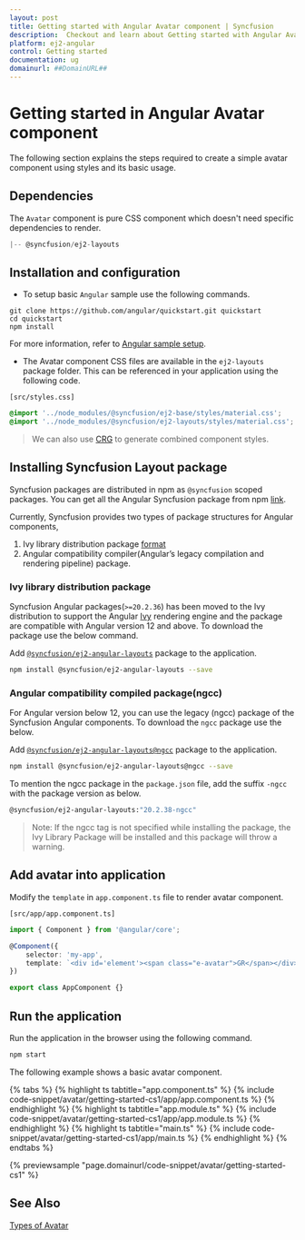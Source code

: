 ```yaml
---
layout: post
title: Getting started with Angular Avatar component | Syncfusion
description:  Checkout and learn about Getting started with Angular Avatar component of Syncfusion Essential JS 2 and more details.
platform: ej2-angular
control: Getting started 
documentation: ug
domainurl: ##DomainURL##
---
```


# Getting started in Angular Avatar component

The following section explains the steps required to create a simple avatar component using styles and its basic usage.

## Dependencies

The `Avatar` component is pure CSS component which doesn't need specific dependencies to render.

```javascript
|-- @syncfusion/ej2-layouts
```

## Installation and configuration

* To setup basic `Angular` sample use the following commands.

```
git clone https://github.com/angular/quickstart.git quickstart
cd quickstart
npm install
```

For more information, refer to [Angular sample setup](https://angular.io/guide/setup-local).

* The Avatar component CSS files are available in the `ej2-layouts` package folder.
This can be referenced in your application using the following code.

`[src/styles.css]`

```css
@import '../node_modules/@syncfusion/ej2-base/styles/material.css';
@import '../node_modules/@syncfusion/ej2-layouts/styles/material.css';
```

> We can also use [CRG](https://crg.syncfusion.com/) to generate combined component styles.

## Installing Syncfusion Layout package

Syncfusion packages are distributed in npm as `@syncfusion` scoped packages. You can get all the Angular Syncfusion package from npm [link]( https://www.npmjs.com/search?q=%40syncfusion%2Fej2-angular- ).

Currently, Syncfusion provides two types of package structures for Angular components,
1. Ivy library distribution package [format](https://angular.io/guide/angular-package-format#angular-package-format)
2. Angular compatibility compiler(Angular’s legacy compilation and rendering pipeline) package.

### Ivy library distribution package

Syncfusion Angular packages(`>=20.2.36`) has been moved to the Ivy distribution to support the Angular [Ivy](https://docs.angular.lat/guide/ivy) rendering engine and the package are compatible with Angular version 12 and above. To download the package use the below command.

Add [`@syncfusion/ej2-angular-layouts`](https://www.npmjs.com/package/@syncfusion/ej2-angular-layouts/v/20.2.38) package to the application.

```bash
npm install @syncfusion/ej2-angular-layouts --save
```

### Angular compatibility compiled package(ngcc)

For Angular version below 12, you can use the legacy (ngcc) package of the Syncfusion Angular components. To download the `ngcc` package use the below.

Add [`@syncfusion/ej2-angular-layouts@ngcc`](https://www.npmjs.com/package/@syncfusion/ej2-angular-layouts/v/20.2.38-ngcc) package to the application.

```bash
npm install @syncfusion/ej2-angular-layouts@ngcc --save
```

To mention the ngcc package in the `package.json` file, add the suffix `-ngcc` with the package version as below.

```bash
@syncfusion/ej2-angular-layouts:"20.2.38-ngcc"
```

>Note: If the ngcc tag is not specified while installing the package, the Ivy Library Package will be installed and this package will throw a warning.

## Add avatar into application

Modify the `template` in `app.component.ts` file to render avatar component.

`[src/app/app.component.ts]`

```typescript
import { Component } from '@angular/core';

@Component({
    selector: 'my-app',
    template: `<div id='element'><span class="e-avatar">GR</span></div>`
})

export class AppComponent {}
```

## Run the application

Run the application in the browser using the following command.

```html
npm start
```

The following example shows a basic avatar component.

{% tabs %}
{% highlight ts tabtitle="app.component.ts" %}
{% include code-snippet/avatar/getting-started-cs1/app/app.component.ts %}
{% endhighlight %}
{% highlight ts tabtitle="app.module.ts" %}
{% include code-snippet/avatar/getting-started-cs1/app/app.module.ts %}
{% endhighlight %}
{% highlight ts tabtitle="main.ts" %}
{% include code-snippet/avatar/getting-started-cs1/app/main.ts %}
{% endhighlight %}
{% endtabs %}
  
{% previewsample "page.domainurl/code-snippet/avatar/getting-started-cs1" %}

## See Also

[Types of Avatar](./types)